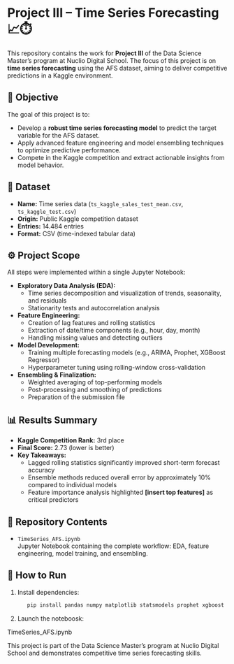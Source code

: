 # Project III – Time Series Forecasting 📈⏱️

This repository contains the work for **Project III** of the Data Science Master’s program at Nuclio Digital School. The focus of this project is on **time series forecasting** using the AFS dataset, aiming to deliver competitive predictions in a Kaggle environment.

## 🎯 Objective

The goal of this project is to:
- Develop a **robust time series forecasting model** to predict the target variable for the AFS dataset.
- Apply advanced feature engineering and model ensembling techniques to optimize predictive performance.
- Compete in the Kaggle competition and extract actionable insights from model behavior.

## 📂 Dataset

- **Name:** Time series data (`ts_kaggle_sales_test_mean.csv`, `ts_kaggle_test.csv`)
- **Origin:** Public Kaggle competition dataset
- **Entries:** 14.484 entries
- **Format:** CSV (time-indexed tabular data)

## ⚙️ Project Scope

All steps were implemented within a single Jupyter Notebook:

- **Exploratory Data Analysis (EDA):**
  - Time series decomposition and visualization of trends, seasonality, and residuals
  - Stationarity tests and autocorrelation analysis
- **Feature Engineering:**
  - Creation of lag features and rolling statistics
  - Extraction of date/time components (e.g., hour, day, month)
  - Handling missing values and detecting outliers
- **Model Development:**
  - Training multiple forecasting models (e.g., ARIMA, Prophet, XGBoost Regressor)
  - Hyperparameter tuning using rolling-window cross-validation
- **Ensembling & Finalization:**
  - Weighted averaging of top-performing models
  - Post-processing and smoothing of predictions
  - Preparation of the submission file

## 📊 Results Summary

- **Kaggle Competition Rank:** 3rd place  
- **Final Score:** 2.73 (lower is better)  
- **Key Takeaways:**
  - Lagged rolling statistics significantly improved short-term forecast accuracy
  - Ensemble methods reduced overall error by approximately 10% compared to individual models
  - Feature importance analysis highlighted **[insert top features]** as critical predictors

## 📄 Repository Contents

- `TimeSeries_AFS.ipynb`  
  Jupyter Notebook containing the complete workflow: EDA, feature engineering, model training, and ensembling.


## 🚀 How to Run

1. Install dependencies:  
   ```bash
      pip install pandas numpy matplotlib statsmodels prophet xgboost


2. Launch the noteboosk:
   
TimeSeries_AFS.ipynb

This project is part of the Data Science Master’s program at Nuclio Digital School and demonstrates competitive time series forecasting skills.

